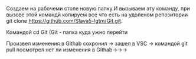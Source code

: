 Создаем на рабочеми столе новую папку.И вызываем эту команду, при вызове этой командй копируем все что есть на удоленом репозитории git clone https://github.com/Slava5-lgtm/Git.git. 

Командой cd Git (Git - папка куда ужно перейти

Произвел изменения в Githab сохронил -> зашел в VSC -> командой git pull посмотрел нет ли изменения в Githab->->->

